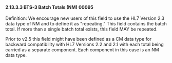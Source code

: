 #### 2.13.3.3 BTS-3 Batch Totals (NM) 00095

Definition: We encourage new users of this field to use the HL7 Version 2.3 data type of NM and to define it as "repeating." This field contains the batch total. If more than a single batch total exists, this field MAY be repeated.

Prior to v2.5 this field might have been defined as a CM data type for backward compatibility with HL7 Versions 2.2 and 2.1 with each total being carried as a separate component. Each component in this case is an NM data type.
